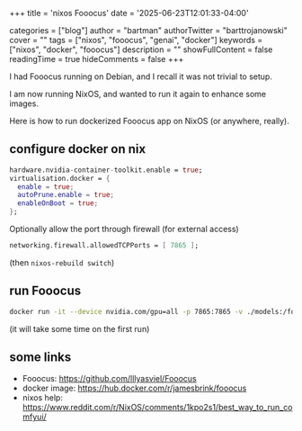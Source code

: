 +++
title = 'nixos Fooocus'
date = '2025-06-23T12:01:33-04:00'

categories = ["blog"]
author = "bartman"
authorTwitter = "barttrojanowski"
cover = ""
tags = ["nixos", "fooocus", "genai", "docker"]
keywords = ["nixos", "docker", "fooocus"]
description = ""
showFullContent = false
readingTime = true
hideComments = false
+++

I had Fooocus running on Debian, and I recall it was not trivial to setup.

I am now running NixOS, and wanted to run it again to enhance some images.

Here is how to run dockerized Fooocus app on NixOS (or anywhere, really).

<!--more-->

## configure docker on nix

```nix
hardware.nvidia-container-toolkit.enable = true;
virtualisation.docker = {
  enable = true;
  autoPrune.enable = true;
  enableOnBoot = true;
};
```

Optionally allow the port through firewall (for external access)

```nix
networking.firewall.allowedTCPPorts = [ 7865 ];
```

(then `nixos-rebuild switch`)

## run Fooocus

```sh
docker run -it --device nvidia.com/gpu=all -p 7865:7865 -v ./models:/fooocus/models -v ./outputs:/fooocus/outputs jamesbrink/fooocus
```

(it will take some time on the first run)

## some links

- Fooocus: https://github.com/lllyasviel/Fooocus
- docker image: https://hub.docker.com/r/jamesbrink/fooocus
- nixos help: https://www.reddit.com/r/NixOS/comments/1kpo2s1/best_way_to_run_comfyui/
